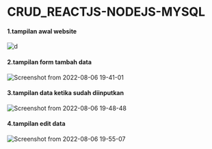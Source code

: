 # CRUD_REACTJS-NODEJS-MYSQL


#### 1.tampilan awal website
![d](https://user-images.githubusercontent.com/77876218/183249381-918675ae-e85e-4391-99bc-d868db9bb916.png)

#### 2.tampilan form tambah data
![Screenshot from 2022-08-06 19-41-01](https://user-images.githubusercontent.com/77876218/183249397-b18e649a-c7fc-43d4-bee7-16014f4b064d.png)

#### 3.tampilan data ketika sudah diinputkan
![Screenshot from 2022-08-06 19-48-48](https://user-images.githubusercontent.com/77876218/183249543-a5071aba-fad9-4772-9461-e3c69e69788b.png)

#### 4.tampilan edit data
![Screenshot from 2022-08-06 19-55-07](https://user-images.githubusercontent.com/77876218/183249776-5324b443-77a1-4a87-9838-4ce8a8f1f232.png)


